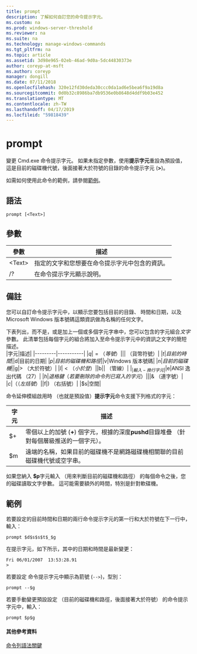 ```yaml
---
title: prompt
description: 了解如何自訂您的命令提示字元。
ms.custom: na
ms.prod: windows-server-threshold
ms.reviewer: na
ms.suite: na
ms.technology: manage-windows-commands
ms.tgt_pltfrm: na
ms.topic: article
ms.assetid: 3d98e965-02eb-46ad-9d0a-5dc44830373e
author: coreyp-at-msft
ms.author: coreyp
manager: dongill
ms.date: 07/11/2018
ms.openlocfilehash: 320e12fd30deda30ccc0da1ad6e5bea6f9a19d8a
ms.sourcegitcommit: 0d0b32c8986ba7db9536e0b8648d4ddf9b03e452
ms.translationtype: MT
ms.contentlocale: zh-TW
ms.lasthandoff: 04/17/2019
ms.locfileid: "59818439"
---
```

# <a name="prompt"></a>prompt



變更 Cmd.exe 命令提示字元。 如果未指定參數，使用**提示字元**重設為預設值，這是目前的磁碟機代號，後面接著大於符號的目錄的命令提示字元 (**>**)。

如需如何使用此命令的範例，請參閱[範例](#BKMK_examples)。

## <a name="syntax"></a>語法

```
prompt [<Text>]
```

## <a name="parameters"></a>參數

|參數|描述|
|---------|-----------|
|\<Text>|指定的文字和您想要在命令提示字元中包含的資訊。|
|/?|在命令提示字元顯示說明。|

## <a name="remarks"></a>備註

您可以自訂命令提示字元中，以顯示您要包括目前的目錄、 時間和日期，以及 Microsoft Windows 版本號碼這類資訊做為名稱的任何文字。

下表列出，而不是，或是加上一個或多個字元字串中，您可以包含的字元組合*文字*參數。 此清單包括每個字元的組合將加入至命令提示字元中的資訊之文字的簡短描述。  
|字元|描述|
|---------|-----------|
|$q|= （等號）|
|$$|$ （貨幣符號）|
|$t|目前的時間|
|$d|目前的日期|
|$p|目前的磁碟機和路徑|
|$v|Windows 版本號碼|
|$n|目前的磁碟機|
|$g|> （大於符號）|
|$l|< （小於登）|
|$b|| （管線）|
|$_|輸入-換行字元|
|$e|ANSI 逸出代碼 （27）|
|$h|退格鍵 （若要刪除的命令列已寫入的字元）|
|$|& （連字號）|
|$c|（（左括號）|
|$f|) （右括號）|
|$s|空間|

命令延伸模組啟用時 （也就是預設值）**提示字元**命令支援下列格式的字元：  

|字元|描述|
|---------|-----------|
|$+|零個以上的加號 (**+**) 個字元，根據的深度**pushd**目錄堆疊 （針對每個層級推送的一個字元）。|
|$m|遠端的名稱，如果目前的磁碟機不是網路磁碟機相關聯的目前磁碟機代號或空字串。|

如果您納入 **$p**字元輸入 （用來判斷目前的磁碟機和路徑） 的每個命令之後，您的磁碟讀取文字參數。 這可能需要額外的時間，特別是針對軟碟機。

## <a name="BKMK_examples"></a>範例

若要設定的目前時間和日期的兩行命令提示字元的第一行和大於符號在下一行中，輸入：
```
prompt $d$s$s$t$_$g 
```
在提示字元，如下所示，其中的日期和時間是最新變更：
```
Fri 06/01/2007  13:53:28.91
>
```
若要設定 命令提示字元中顯示為箭號 (`-->`)，型別：
```
prompt --$g
```
若要手動變更預設設定 （目前的磁碟機和路徑，後面接著大於符號） 的命令提示字元中，輸入：
```
prompt $p$g
```

#### <a name="additional-references"></a>其他參考資料

[命令列語法關鍵](command-line-syntax-key.md)